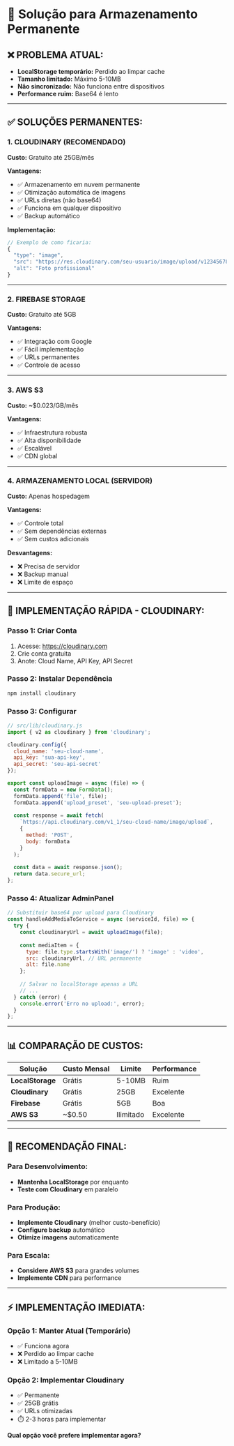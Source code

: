 # 🚀 Solução para Armazenamento Permanente

## **❌ PROBLEMA ATUAL:**

- **LocalStorage temporário:** Perdido ao limpar cache
- **Tamanho limitado:** Máximo 5-10MB
- **Não sincronizado:** Não funciona entre dispositivos
- **Performance ruim:** Base64 é lento

---

## **✅ SOLUÇÕES PERMANENTES:**

### **1. CLOUDINARY (RECOMENDADO)**
**Custo:** Gratuito até 25GB/mês

**Vantagens:**
- ✅ Armazenamento em nuvem permanente
- ✅ Otimização automática de imagens
- ✅ URLs diretas (não base64)
- ✅ Funciona em qualquer dispositivo
- ✅ Backup automático

**Implementação:**
```javascript
// Exemplo de como ficaria:
{
  "type": "image",
  "src": "https://res.cloudinary.com/seu-usuario/image/upload/v1234567890/foto1.jpg",
  "alt": "Foto profissional"
}
```

---

### **2. FIREBASE STORAGE**
**Custo:** Gratuito até 5GB

**Vantagens:**
- ✅ Integração com Google
- ✅ Fácil implementação
- ✅ URLs permanentes
- ✅ Controle de acesso

---

### **3. AWS S3**
**Custo:** ~$0.023/GB/mês

**Vantagens:**
- ✅ Infraestrutura robusta
- ✅ Alta disponibilidade
- ✅ Escalável
- ✅ CDN global

---

### **4. ARMAZENAMENTO LOCAL (SERVIDOR)**
**Custo:** Apenas hospedagem

**Vantagens:**
- ✅ Controle total
- ✅ Sem dependências externas
- ✅ Sem custos adicionais

**Desvantagens:**
- ❌ Precisa de servidor
- ❌ Backup manual
- ❌ Limite de espaço

---

## **🔧 IMPLEMENTAÇÃO RÁPIDA - CLOUDINARY:**

### **Passo 1: Criar Conta**
1. Acesse: https://cloudinary.com
2. Crie conta gratuita
3. Anote: Cloud Name, API Key, API Secret

### **Passo 2: Instalar Dependência**
```bash
npm install cloudinary
```

### **Passo 3: Configurar**
```javascript
// src/lib/cloudinary.js
import { v2 as cloudinary } from 'cloudinary';

cloudinary.config({
  cloud_name: 'seu-cloud-name',
  api_key: 'sua-api-key',
  api_secret: 'seu-api-secret'
});

export const uploadImage = async (file) => {
  const formData = new FormData();
  formData.append('file', file);
  formData.append('upload_preset', 'seu-upload-preset');
  
  const response = await fetch(
    `https://api.cloudinary.com/v1_1/seu-cloud-name/image/upload`,
    {
      method: 'POST',
      body: formData
    }
  );
  
  const data = await response.json();
  return data.secure_url;
};
```

### **Passo 4: Atualizar AdminPanel**
```javascript
// Substituir base64 por upload para Cloudinary
const handleAddMediaToService = async (serviceId, file) => {
  try {
    const cloudinaryUrl = await uploadImage(file);
    
    const mediaItem = {
      type: file.type.startsWith('image/') ? 'image' : 'video',
      src: cloudinaryUrl, // URL permanente
      alt: file.name
    };
    
    // Salvar no localStorage apenas a URL
    // ...
  } catch (error) {
    console.error('Erro no upload:', error);
  }
};
```

---

## **📊 COMPARAÇÃO DE CUSTOS:**

| Solução | Custo Mensal | Limite | Performance |
|---------|-------------|--------|-------------|
| **LocalStorage** | Grátis | 5-10MB | Ruim |
| **Cloudinary** | Grátis | 25GB | Excelente |
| **Firebase** | Grátis | 5GB | Boa |
| **AWS S3** | ~$0.50 | Ilimitado | Excelente |

---

## **🎯 RECOMENDAÇÃO FINAL:**

### **Para Desenvolvimento:**
- **Mantenha LocalStorage** por enquanto
- **Teste com Cloudinary** em paralelo

### **Para Produção:**
- **Implemente Cloudinary** (melhor custo-benefício)
- **Configure backup** automático
- **Otimize imagens** automaticamente

### **Para Escala:**
- **Considere AWS S3** para grandes volumes
- **Implemente CDN** para performance

---

## **⚡ IMPLEMENTAÇÃO IMEDIATA:**

### **Opção 1: Manter Atual (Temporário)**
- ✅ Funciona agora
- ❌ Perdido ao limpar cache
- ❌ Limitado a 5-10MB

### **Opção 2: Implementar Cloudinary**
- ✅ Permanente
- ✅ 25GB grátis
- ✅ URLs otimizadas
- ⏱️ 2-3 horas para implementar

**Qual opção você prefere implementar agora?** 